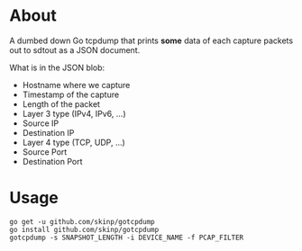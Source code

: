 # About

A dumbed down Go tcpdump that prints **some** data of each capture packets out to sdtout as a JSON document.

What is in the JSON blob:
* Hostname where we capture
* Timestamp of the capture
* Length of the packet
* Layer 3 type (IPv4, IPv6, ...)
* Source IP
* Destination IP
* Layer 4 type (TCP, UDP, ...)
* Source Port
* Destination Port

# Usage

    go get -u github.com/skinp/gotcpdump
    go install github.com/skinp/gotcpdump
    gotcpdump -s SNAPSHOT_LENGTH -i DEVICE_NAME -f PCAP_FILTER

